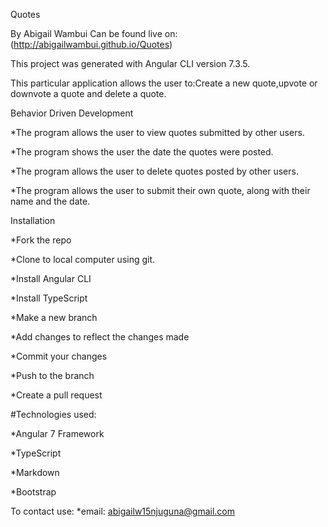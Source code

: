 Quotes

By Abigail Wambui
Can be found live on:(http://abigailwambui.github.io/Quotes)

This project was generated with Angular CLI version 7.3.5.

This particular application allows the user to:Create a new quote,upvote or downvote a quote and delete a quote.

Behavior Driven Development

*The program allows the user to view quotes submitted by other users.

*The program shows the user the date the quotes were posted.

*The program allows the user to delete quotes posted by other users.

*The program allows the user to submit their own quote, along with their name and the date.



Installation

*Fork the repo

*Clone to local computer using git.

*Install Angular CLI

*Install TypeScript

*Make a new branch

*Add changes to reflect the changes made

*Commit your changes

*Push to the branch

*Create a pull request

#Technologies used:

*Angular 7 Framework

*TypeScript

*Markdown

*Bootstrap

To contact use:
*email: abigailw15njuguna@gmail.com

